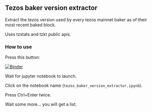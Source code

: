 ## Tezos baker version extractor

Extract the tezos version used by every tezos mainnet baker as of their most recent baked block.

Uses tzstats and tzkt public apis.

### How to use

Press this button:

[![Binder](https://mybinder.org/badge_logo.svg)](https://mybinder.org/v2/gh/midl-dev/tezos_upgrade_analysis/HEAD)

Wait for jupyter notebook to launch.

Click on the notebook name (`tezos_baker_version_extractor.ipynb`).

Press Ctrl+Enter twice.

Wait some more... you will get a list.
